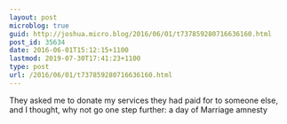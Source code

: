 ```yaml
---
layout: post
microblog: true
guid: http://joshua.micro.blog/2016/06/01/t737859280716636160.html
post_id: 35634
date: 2016-06-01T15:12:15+1100
lastmod: 2019-07-30T17:41:23+1100
type: post
url: /2016/06/01/t737859280716636160.html
---
```

They asked me to donate my services they had paid for to someone else, and I thought, why not go one step further: a day of Marriage amnesty
